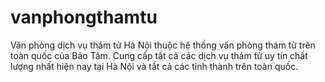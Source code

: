 # vanphongthamtu
Văn phòng dịch vụ thám tử Hà Nội thuộc hệ thống văn phòng thám tử trên toàn quốc của Bảo Tâm. Cung cấp tất cả các dịch vụ thám tử uy tín chất lượng nhất hiện nay tại Hà Nội và tất cả các tỉnh thành trên toàn quốc.
